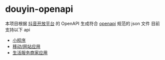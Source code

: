 # douyin-openapi

本项目根据 [抖音开放平台](https://developer.open-douyin.com/) 的 OpenAPI 生成符合 [openapi](https://www.openapis.org/) 规范的 json 文件
目前支持以下 api
- [小程序](https://developer.open-douyin.com/docs/resource/zh-CN/mini-app/develop/server/server-api-introduction)
- [移动/网站应用](https://developer.open-douyin.com/docs/resource/zh-CN/dop/develop/openapi/list)
- [生活服务商家应用](https://developer.open-douyin.com/docs/resource/zh-CN/local-life/develop/preparation/signruleintroduce)